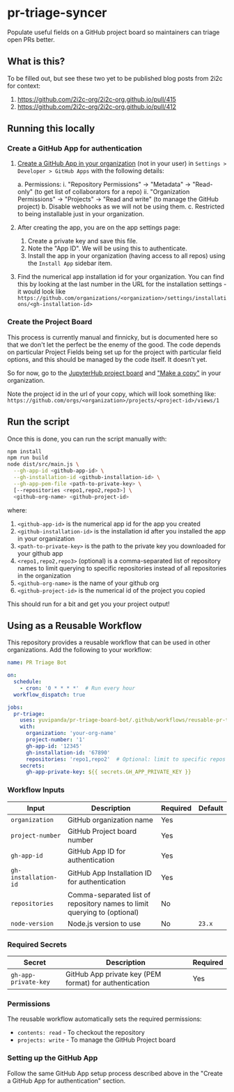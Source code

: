 # pr-triage-syncer

Populate useful fields on a GitHub project board so maintainers
can triage open PRs better.

## What is this?

To be filled out, but see these two yet to be published blog posts
from 2i2c for context:

1. https://github.com/2i2c-org/2i2c-org.github.io/pull/415
2. https://github.com/2i2c-org/2i2c-org.github.io/pull/412

## Running this locally

### Create a GitHub App for authentication

1. [Create a GitHub App in your organization](https://docs.github.com/en/apps/creating-github-apps/registering-a-github-app/registering-a-github-app) (not in your user) in `Settings > Developer > GitHub Apps` with the following details:

   a. Permissions:
      i. "Repository Permissions" -> "Metadata" -> "Read-only" (to get list of collaborators for a repo)
      ii. "Organization Permissions" -> "Projects" -> "Read and write" (to manage the GitHub project)
   b. Disable webhooks as we will not be using them.
   c. Restricted to being installable just in your organization.

2. After creating the app, you are on the app settings page:
   1. Create a private key and save this file.
   2. Note the "App ID". We will be using this to authenticate.
   3. Install the app in your organization (having access to all repos) using the `Install App` sidebar item.

3. Find the numerical app installation id for your organization. You can find
   this by looking at the last number in the URL for the installation settings - it would look
   like `https://github.com/organizations/<organization>/settings/installations/<gh-installation-id>`

### Create the Project Board

This process is currently manual and finnicky, but is documented here so
that we don't let the perfect be the enemy of the good. The code depends
on particular Project Fields being set up for the project with particular
field options, and this should be managed by the code itself. It doesn't
yet.

So for now, go to the [JupyterHub project board](https://github.com/orgs/jupyterhub/projects/4/views/9) and ["Make a copy"](https://docs.github.com/en/issues/planning-and-tracking-with-projects/creating-projects/copying-an-existing-project) in your organization.

Note the project id in the url of your copy, which will look something like: `https://github.com/orgs/<organization>/projects/<project-id>/views/1`

## Run the script

Once this is done, you can run the script manually with:

```bash
npm install
npm run build
node dist/src/main.js \
  --gh-app-id <github-app-id> \
  --gh-installation-id <github-installation-id> \
  --gh-app-pem-file <path-to-private-key> \
  [--repositories <repo1,repo2,repo3>] \
  <github-org-name> <github-project-id>
```

where:
1. `<github-app-id>` is the numerical app id for the app you created
2. `<github-installation-id>` is the installation id after you installed the app in your organization
3. `<path-to-private-key>` is the path to the private key you downloaded for your github app
4. `<repo1,repo2,repo3>` (optional) is a comma-separated list of repository names to limit querying to specific repositories instead of all repositories in the organization
5. `<github-org-name>` is the name of your github org
6. `<github-project-id>` is the numerical id of the project you copied

This should run for a bit and get you your project output!

## Using as a Reusable Workflow

This repository provides a reusable workflow that can be used in other organizations. Add the following to your workflow:

```yaml
name: PR Triage Bot

on:
  schedule:
    - cron: '0 * * * *'  # Run every hour
  workflow_dispatch: true

jobs:
  pr-triage:
    uses: yuvipanda/pr-triage-board-bot/.github/workflows/reusable-pr-triage.yml@main
    with:
      organization: 'your-org-name'
      project-number: '1'
      gh-app-id: '12345'
      gh-installation-id: '67890'
      repositories: 'repo1,repo2'  # Optional: limit to specific repos
    secrets:
      gh-app-private-key: ${{ secrets.GH_APP_PRIVATE_KEY }}
```

### Workflow Inputs

| Input | Description | Required | Default |
|-------|-------------|----------|---------|
| `organization` | GitHub organization name | Yes | |
| `project-number` | GitHub Project board number | Yes | |
| `gh-app-id` | GitHub App ID for authentication | Yes | |
| `gh-installation-id` | GitHub App Installation ID for authentication | Yes | |
| `repositories` | Comma-separated list of repository names to limit querying to (optional) | No | |
| `node-version` | Node.js version to use | No | `23.x` |

### Required Secrets

| Secret | Description | Required |
|--------|-------------|----------|
| `gh-app-private-key` | GitHub App private key (PEM format) for authentication | Yes |

### Permissions

The reusable workflow automatically sets the required permissions:
- `contents: read` - To checkout the repository
- `projects: write` - To manage the GitHub Project board

### Setting up the GitHub App

Follow the same GitHub App setup process described above in the "Create a GitHub App for authentication" section.